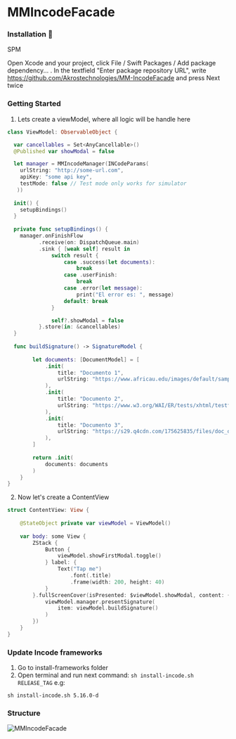 # MMIncodeFacade

### Installation 💾

SPM

Open Xcode and your project, click File / Swift Packages / Add package dependency... . In the textfield "Enter package repository URL", write https://github.com/Akrostechnologies/MM-IncodeFacade and press Next twice



### Getting Started

1. Lets create a viewModel, where all logic will be handle here

```swift
class ViewModel: ObservableObject {

  var cancellables = Set<AnyCancellable>()
  @Published var showModal = false

  let manager = MMIncodeManager(INCodeParams(
    urlString: "http://some-url.com",
    apiKey: "some api key",
    testMode: false // Test mode only works for simulator
   ))
  
  init() {
    setupBindings()
  }
   
  private func setupBindings() {
    manager.onFinishFlow
          .receive(on: DispatchQueue.main)
          .sink { [weak self] result in
              switch result {
                  case .success(let documents):
                      break
                  case .userFinish:
                      break
                  case .error(let message):
                      print("El error es: ", message)
                  default: break
              }

              self?.showModal = false
          }.store(in: &cancellables)
  }
  
  func buildSignature() -> SignatureModel {
        
        let documents: [DocumentModel] = [
            .init(
                title: "Documento 1",
                urlString: "https://www.africau.edu/images/default/sample.pdf"
            ),
            .init(
                title: "Documento 2",
                urlString: "https://www.w3.org/WAI/ER/tests/xhtml/testfiles/resources/pdf/dummy.pdf"
            ),
            .init(
                title: "Documento 3",
                urlString: "https://s29.q4cdn.com/175625835/files/doc_downloads/test.pdf"
            ),
        ]
        
        return .init(
            documents: documents
        )
    }
}
```

2. Now let's create a ContentView

```swift
struct ContentView: View {
    
    @StateObject private var viewModel = ViewModel()
    
    var body: some View {
        ZStack {
            Button {
                viewModel.showFirstModal.toggle()
            } label: {
                Text("Tap me")
                    .font(.title)
                    .frame(width: 200, height: 40)
            }
        }.fullScreenCover(isPresented: $viewModel.showModal, content: {
            viewModel.manager.presentSignature(
                item: viewModel.buildSignature()
            )
        })
    }
}
```


### Update Incode frameworks
1. Go to install-frameworks folder
2. Open terminal and run next command: `sh install-incode.sh RELEASE_TAG`
e.g:

```console
sh install-incode.sh 5.16.0-d
```

### Structure


![MMIncodeFacade](https://github.com/Akrostechnologies/MM-IncodeFacade/assets/120066463/3b1b055a-ea0d-4388-8656-bdc09ca9fe8d)

